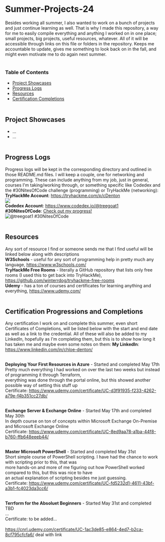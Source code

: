 # Summer-Projects-24
Besides working all summer, I also wanted to work on a bunch of projects and just continue learning as well. That is why I made this repository, a way for me to easily compile everything and anything I worked on in one place; small projects, big projects, useful resources, whatever. All of it will be accessible through links on this file or folders in the repository. Keeps me accountable to update, gives me something to look back on in the fall, and might even motivate me to do again next summer. <br /> <br />

### Table of Contents
- [Project Showcases](##-Project-Showcases)
- [Progress Logs](##-Progress-Logs)
- [Resources](##-Resources)
- [Certification Completions](##-Certification-Progressions-and-Completions)
<br /> <br />

## Project Showcases
- ...
- ...
<br /> <br />

## Progress Logs
Progress logs will be kept in the corresponding directory and outlined in those README.md files. I will keep a couple, one for networking and programming. These can include anything from my job, just in general, courses I'm taking/working through, or something specific like Codedex and the #30NitesOfCode challenge (programming) or TryHackMe (networking): <br />
**TryHackMe Account**: https://tryhackme.com/p/cDenton <br />
<img src="https://tryhackme-badges.s3.amazonaws.com/cDenton.png?7"> <br />
**Codedex Account**: https://www.codedex.io/@treegoat1 <br />
**#30NitesOfCode**: [Check out my progress!](https://www.codedex.io/@treegoat1/30-nites-of-code) <br />
![@treegoat1 #30NitesOfCode](https://www.codedex.io/api/petStatus?user=treegoat1) 
<br /> <br />

## Resources
Any sort of resource I find or someone sends me that I find useful will be linked below along with descriptions <br />
**W3Schools** - useful for any sort of programming help in pretty much any language, https://www.w3schools.com/ <br />
**TryHackMe Free Rooms** - literally a GitHub repository that lists only free rooms (I used this to get back into TryHackMe), https://github.com/winterrdog/tryhackme-free-rooms <br />
**Udemy** - has a ton of courses and certificates for learning anything and everything, https://www.udemy.com/
<br /> <br />

## Certification Progressions and Completions
Any certification I work on and complete this summer, even short Certificates of Completions, will be listed below with the start and end date as well as a link to the credential. All of these will also be added to my LinkedIn, hopefully as I'm completing them, but this is to show how long it has taken me and maybe even some notes on them: **My LinkedIn**: https://www.linkedin.com/in/chloe-denton/ <br /> <br />

**Deploying Your First Resources in Azure** - Started and completed May 17th <br />
Pretty much everything I had worked on over the last two weeks but instead of programming it through Terraform, <br />
everything was done through the portal online, but this showed another possible way of setting this stuff up <br />
Certificate: https://www.udemy.com/certificate/UC-d3f91935-f233-4262-a79e-f4b351cc27db/ <br /> <br />

**Exchange Server & Exchange Online** - Started May 17th and completed May 30th <br />
In depth course on ton of concepts within Microsoft Exchange On-Premise and Microsoft Exchange Online <br />
Certificate: https://www.udemy.com/certificate/UC-8ed9aa78-a1ba-44f8-b760-ffb648eeeb44/ <br /> <br />

**Master Microsoft PowerShell** - Started and completed May 31st <br />
Short simple course of PowerShell scripting. I have had the chance to work with scripting prior to this, that was <br />
more hands-on and more of me figuring out how PowerShell worked compared to this, but this was nice to have <br /> 
an actual explanation of scripting besides me just guessing. <br />
Certificate: https://www.udemy.com/certificate/UC-fd5232d1-4611-43bf-a3b1-fc4023da3cc6/ <br /> <br />

**Terrform for the Absoluet Beginners** - Started May 31st and completed TBD <br />
... <br />
Certificate: to be added... <br /> <br />
https://cnrl.udemy.com/certificate/UC-1ac3de85-e864-4ed7-b2ca-8cf795cfcfa6/ deal with link
